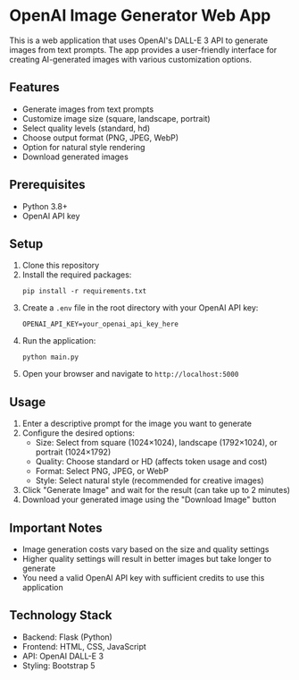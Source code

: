 # OpenAI Image Generator Web App

This is a web application that uses OpenAI's DALL-E 3 API to generate images from text prompts. The app provides a user-friendly interface for creating AI-generated images with various customization options.

## Features

- Generate images from text prompts
- Customize image size (square, landscape, portrait)
- Select quality levels (standard, hd)
- Choose output format (PNG, JPEG, WebP)
- Option for natural style rendering
- Download generated images

## Prerequisites

- Python 3.8+
- OpenAI API key

## Setup

1. Clone this repository
2. Install the required packages:
   ```
   pip install -r requirements.txt
   ```
3. Create a `.env` file in the root directory with your OpenAI API key:
   ```
   OPENAI_API_KEY=your_openai_api_key_here
   ```
4. Run the application:
   ```
   python main.py
   ```
5. Open your browser and navigate to `http://localhost:5000`

## Usage

1. Enter a descriptive prompt for the image you want to generate
2. Configure the desired options:
   - Size: Select from square (1024×1024), landscape (1792×1024), or portrait (1024×1792)
   - Quality: Choose standard or HD (affects token usage and cost)
   - Format: Select PNG, JPEG, or WebP
   - Style: Select natural style (recommended for creative images)
3. Click "Generate Image" and wait for the result (can take up to 2 minutes)
4. Download your generated image using the "Download Image" button

## Important Notes

- Image generation costs vary based on the size and quality settings
- Higher quality settings will result in better images but take longer to generate
- You need a valid OpenAI API key with sufficient credits to use this application

## Technology Stack

- Backend: Flask (Python)
- Frontend: HTML, CSS, JavaScript
- API: OpenAI DALL-E 3
- Styling: Bootstrap 5 